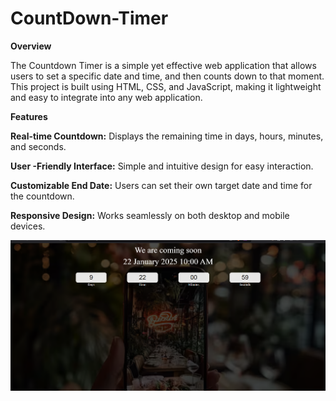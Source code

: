 # CountDown-Timer

****Overview****

The Countdown Timer is a simple yet effective web application that allows users to set a specific date and time, and then counts down to that moment. This project is built using HTML, CSS, and JavaScript, making it lightweight and easy to integrate into any web application.


****Features****

**Real-time Countdown:** Displays the remaining time in days, hours, minutes, and seconds.

**User -Friendly Interface:** Simple and intuitive design for easy interaction.

**Customizable End Date:** Users can set their own target date and time for the countdown.

**Responsive Design:** Works seamlessly on both desktop and mobile devices.

![Preview Image](Countdowntimer.png)

